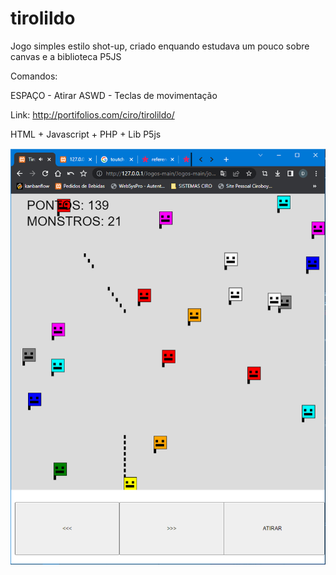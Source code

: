 # tirolildo
Jogo simples estilo shot-up, criado enquando estudava um pouco sobre canvas e a biblioteca P5JS

Comandos:

ESPAÇO - Atirar
ASWD - Teclas de movimentação

Link: http://portifolios.com/ciro/tirolildo/

HTML + Javascript + PHP + Lib P5js


![alt tag](screenshot.png)
